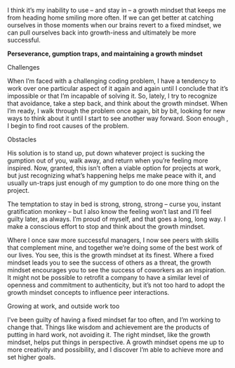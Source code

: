 I think it’s my inability to use – and stay in – a growth mindset that keeps me from heading home smiling more often. If we can get better at catching ourselves in those moments when our brains revert to a fixed mindset, we can pull ourselves back into growth-iness and ultimately be more successful.

**Perseverance, gumption traps, and maintaining a growth mindset** 

Challenges

When I’m faced with a challenging coding problem, I have a tendency to work over one particular aspect of it again and again until I conclude that it’s impossible or that I’m incapable of solving it. So, lately, I try to recognize that avoidance, take a step back, and think about the growth mindset. When I’m ready, I walk through the problem once again, bit by bit, looking for new ways to think about it until I start to see another way forward. Soon enough , I begin to find root causes of the problem. 

Obstacles

His solution is to stand up, put down whatever project is sucking the gumption out of you, walk away, and return when you’re feeling more inspired. Now, granted, this isn’t often a viable option for projects at work, but just recognizing what’s happening helps me make peace with it, and usually un-traps just enough of my gumption to do one more thing on the project.

The temptation to stay in bed is strong, strong, strong – curse you, instant gratification monkey – but I also know the feeling won’t last and I’ll feel guilty later, as always. I’m proud of myself, and that goes a long, long way. I make a conscious effort to stop and think about the growth mindset.

Where I once saw more successful managers, I now see peers with skills that complement mine, and together we’re doing some of the best work of our lives. You see, this is the growth mindset at its finest. Where a fixed mindset leads you to see the success of others as a threat, the growth mindset encourages you to see the success of coworkers as an inspiration. It might not be possible to retrofit a company to have a similar level of openness and commitment to authenticity, but it’s not too hard to adopt the growth mindset concepts to influence peer interactions. 

Growing at work, and outside work too

I’ve been guilty of having a fixed mindset far too often, and I’m working to change that. Things like wisdom and achievement are the products of putting in hard work, not avoiding it. The right mindset, like the growth mindset, helps put things in perspective. A growth mindset opens me up to more creativity and possibility, and I discover I’m able to achieve more and set higher goals.
